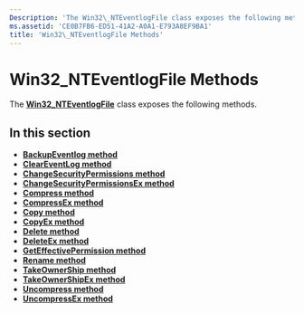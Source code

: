 ```yaml
---
Description: 'The Win32\_NTEventlogFile class exposes the following methods.'
ms.assetid: 'CE0B7FB6-ED51-41A2-A0A1-E793A8EF9BA1'
title: 'Win32\_NTEventlogFile Methods'
---
```


# Win32\_NTEventlogFile Methods

The [**Win32\_NTEventlogFile**](win32-nteventlogfile.md) class exposes the following methods.

## In this section

-   [**BackupEventlog method**](backupeventlog-method-in-class-win32-nteventlogfile.md)
-   [**ClearEventLog method**](cleareventlog-method-in-class-win32-nteventlogfile.md)
-   [**ChangeSecurityPermissions method**](changesecuritypermissions-method-in-class-win32-nteventlogfile.md)
-   [**ChangeSecurityPermissionsEx method**](changesecuritypermissionsex-method-in-class-win32-nteventlogfile.md)
-   [**Compress method**](compress-method-in-class-win32-nteventlogfile.md)
-   [**CompressEx method**](compressex-method-in-class-win32-nteventlogfile.md)
-   [**Copy method**](copy-method-in-class-win32-nteventlogfile.md)
-   [**CopyEx method**](copyex-method-in-class-win32-nteventlogfile.md)
-   [**Delete method**](delete-method-in-class-win32-nteventlogfile.md)
-   [**DeleteEx method**](deleteex-method-in-class-win32-nteventlogfile.md)
-   [**GetEffectivePermission method**](geteffectivepermission-method-in-class-win32-nteventlogfile.md)
-   [**Rename method**](rename-method-in-class-win32-nteventlogfile.md)
-   [**TakeOwnerShip method**](takeownership-method-in-class-win32-nteventlogfile.md)
-   [**TakeOwnerShipEx method**](takeownershipex-method-in-class-win32-nteventlogfile.md)
-   [**Uncompress method**](uncompress-method-in-class-win32-nteventlogfile.md)
-   [**UncompressEx method**](uncompressex-method-in-class-win32-nteventlogfile.md)

 

 



